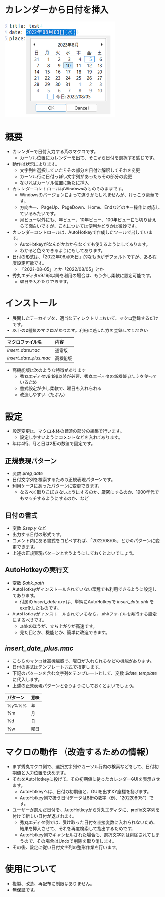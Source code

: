 # カレンダーから日付を挿入
![画像](img.png) 

# 概要
* カレンダーで日付入力する系のマクロです。
	+ カーソル位置にカレンダーを出て、そこから日付を選択する感じです。
* 動作は状況によります。
	+ 文字列を選択していたらその部分を日付と解釈してそれを変更
	+ カーソル行に日付っぽい文字列があったらその部分の変更
	+ なければカーソル位置に新たに挿入
* カレンダーコントロールはWindowsのものそのままです。
	+ Windowsのバージョンによって違うかもしれませんが、けっこう豪華です。
	+ 方向キー、PageUp、PageDown、Home、Endなどのキー操作に対応しているみたいです。
	+ 月ビュー以外にも、年ビュー、10年ビュー、100年ビューにも切り替えらて面白いですが、これについては便利かどうかは微妙です。
* カレンダーコントロールは、AutoHotkeyで作成したツールで出しています。
	+ AutoHotkeyがなんだかわからなくても使えるようにしてあります。
	+ わかると色々できるようにもしてあります。
* 日付の形式は、「2022年08月05日」的なものがデフォルトですが、ある程度設定可能です。
	+ 「2022-08-05」とか「2022/08/05」とか
* 秀丸エディタv9.19β以降を利用の場合は、もう少し柔軟に設定可能です。
	+ 曜日を入れたりできます。

# インストール
* 展開したアーカイブを、適当なディレクトリにおいて、マクロ登録するだけです。
* 以下の2種類のマクロがあります。利用に適した方を登録してください

|マクロファイル名       |内容     |
|:----------------------|:--------|
|*insert_date.mac*      |通常版   |
|*insert_date_plus.mac* |高機能版 |

* 高機能版は次のような特徴があります
	+ 秀丸エディタv9.19β以降が必要、秀丸エディタの新機能 *js{...}* を使っているため
	+ 書式設定が少し柔軟で、曜日も入れられる
	+ 改造しやすい（たぶん）

# 設定
* 設定変更は、マクロ本体の冒頭の部分の編集で行います。
	+ 設定しやすいようにコメントなどを入れてあります。
* 年は4桁、月と日は2桁の数値で固定です。

## 正規表現パターン
* 変数 *$reg_date*
* 日付文字列を検索するための正規表現パターンです。
* 利用ケースにあったパターンに変更できます。
	+ なるべく取りこぼさないようにするのか、厳密にするのか、1900年代でもマッチするようにするのか、など

## 日付の書式
* 変数 *$sep_y* など
* 出力する日付の形式です。
* コメント内にある書式をコピペすれば、「2022/08/05」とかのパターンに変更できます。
* 上述の正規表現パターンと合うようにしておくとよいでしょう。

## AutoHotkeyの実行文
* 変数 *$ahk_path*
* AutoHotkeyがインストールされていない環境でも利用できるように設定してあります。
	+ 付属の *insert_date.exe* は、単純にAutoHotkeyで *insert_date.ahk* を exe化したものです。
* AutoHotkeyがインストールされているなら、.ahkファイルを実行する設定にするべきです。
	+ .ahkのほうが、立ち上がりが高速です。
	+ 見た目とか、機能とか、簡単に改造できます。

## *insert_date_plus.mac*
* こちらのマクロは高機能版で、曜日が入れられるなどの機能があります。
* 日付の書式はテンプレート方式で指定します。
* 下記のパターンを含む文字列をテンプレートとして、変数 *$date_template* に代入します。
* 上述の正規表現パターンと合うようにしておくとよいでしょう。

|パターン |意味 |
|:--------|:----|
|%y%%%    |年   |
|%m       |月   |
|%d       |日   |
|%w       |曜日 |

# マクロの動作 （改造するための情報）
* まず秀丸マクロ側で、選択文字列やカーソル行内の検索などをして、日付初期値と入力位置を決めます。
* それをAutoHotkeyに投げて、その初期値に従ったカレンダーGUIを表示させます。
	+ AutoHotkeyへは、日付の初期値と、GUIを出すXY座標を投げます。
	+ AutoHotkey側で扱う日付データは8桁の数字（例、"20220805"）です。
* ユーザーが選んだ日付を、AutoHotkeyから秀丸エディタに、prefix文字列を付けて新しい日付が返されます。
	+ 秀丸エディタ側では、受け取った日付を直接変数に入れられないため、結果を挿入させて、それを再度検索して抽出するためです。
	+ AutoHotkey側でキャンセルされた場合も、選択文字列は削除されてしまうので、その場合はUndoで削除を取り消します。
* その後、設定に従い日付文字列の整形作業を行います。

# 使用について
* 複製、改造、再配布に制限はありません。
* 無保証です。
